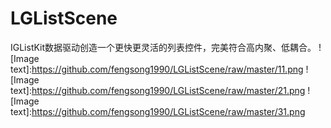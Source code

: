 # LGListScene
IGListKit数据驱动创造一个更快更灵活的列表控件，完美符合高内聚、低耦合。
![Image text]:https://github.com/fengsong1990/LGListScene/raw/master/11.png
![Image text]:https://github.com/fengsong1990/LGListScene/raw/master/21.png
![Image text]:https://github.com/fengsong1990/LGListScene/raw/master/31.png
